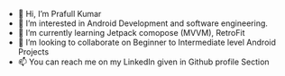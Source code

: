 - 👋 Hi, I’m Prafull Kumar
- 👀 I’m interested in Android Development and software engineering.
- 🌱 I’m currently learning Jetpack comopose (MVVM), RetroFit
- 💞️ I’m looking to collaborate on Beginner to Intermediate level Android Projects
- 📫 You can reach me on my LinkedIn given in Github profile Section
